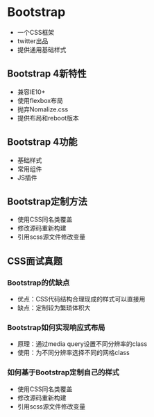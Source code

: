 # Bootstrap

- 一个CSS框架
- twitter出品
- 提供通用基础样式



## Bootstrap 4新特性

- 兼容IE10+
- 使用flexbox布局
- 抛弃Nomalize.css
- 提供布局和reboot版本



## Bootstrap 4功能

- 基础样式
- 常用组件
- JS插件



## Bootstrap定制方法

- 使用CSS同名类覆盖
- 修改源码重新构建
- 引用scss源文件修改变量





## CSS面试真题

### Bootstrap的优缺点

- 优点：CSS代码结构合理现成的样式可以直接用
- 缺点：定制较为繁琐体积大



### Bootstrap如何实现响应式布局

- 原理：通过media query设置不同分辨率的class
- 使用：为不同分辨率选择不同的网格class



### 如何基于Bootstrap定制自己的样式

- 使用CSS同名类覆盖
- 修改源码重新构建
- 引用scss源文件修改变量